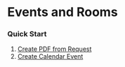 # Events and Rooms

### Quick Start

1. [Create PDF from Request](/forms/events_and_rooms/create_pdf_from_request.md)
1. [Create Calendar Event](/forms/events_and_rooms/create_calendar_event.md)
